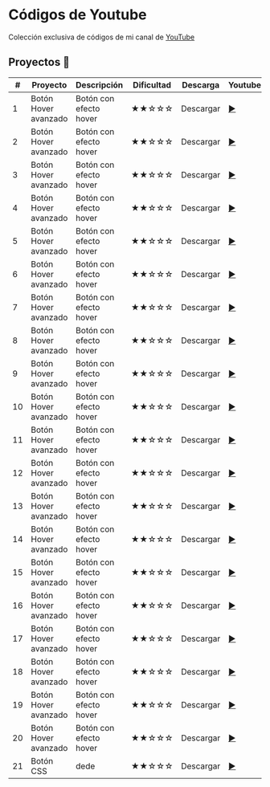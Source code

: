 # Códigos de Youtube

Colección exclusiva de códigos de mi canal de [ YouTube](youtube.com/channel/UCbyhGk_f2lBR3qAif4dA7Bw)


## Proyectos 🎉
 
|  #  |  Proyecto                  |  Descripción            | Dificultad    | Descarga  | Youtube                                             |    
| --- | -------------              | -------------           |-------------  | ----      |-----                                                |
| 1   | Botón Hover avanzado       | Botón con efecto hover  |  ★★☆☆☆      | Descargar |  [▶️ ](https://www.youtube.com/watch?v=drK9VNbwM4g)|
| 2   | Botón Hover avanzado       | Botón con efecto hover  |  ★★☆☆☆      | Descargar |  [▶️ ](https://www.youtube.com/watch?v=drK9VNbwM4g)|
| 3   | Botón Hover avanzado       | Botón con efecto hover  |  ★★☆☆☆      | Descargar |  [▶️ ](https://www.youtube.com/watch?v=drK9VNbwM4g)|
| 4   | Botón Hover avanzado       | Botón con efecto hover  |  ★★☆☆☆      | Descargar |  [▶️ ](https://www.youtube.com/watch?v=drK9VNbwM4g)|
| 5   | Botón Hover avanzado       | Botón con efecto hover  |  ★★☆☆☆      | Descargar |  [▶️ ](https://www.youtube.com/watch?v=drK9VNbwM4g)|
| 6   | Botón Hover avanzado       | Botón con efecto hover  |  ★★☆☆☆      | Descargar |  [▶️ ](https://www.youtube.com/watch?v=drK9VNbwM4g)|
| 7   | Botón Hover avanzado       | Botón con efecto hover  |  ★★☆☆☆      | Descargar |  [▶️ ](https://www.youtube.com/watch?v=drK9VNbwM4g)|
| 8   | Botón Hover avanzado       | Botón con efecto hover  |  ★★☆☆☆      | Descargar |  [▶️ ](https://www.youtube.com/watch?v=drK9VNbwM4g)|
| 9   | Botón Hover avanzado       | Botón con efecto hover  |  ★★☆☆☆      | Descargar |  [▶️ ](https://www.youtube.com/watch?v=drK9VNbwM4g)|
| 10  | Botón Hover avanzado       | Botón con efecto hover  |  ★★☆☆☆      | Descargar |  [▶️ ](https://www.youtube.com/watch?v=drK9VNbwM4g)|
| 11  | Botón Hover avanzado       | Botón con efecto hover  |  ★★☆☆☆      | Descargar |  [▶️ ](https://www.youtube.com/watch?v=drK9VNbwM4g)|
| 12  | Botón Hover avanzado       | Botón con efecto hover  |  ★★☆☆☆      | Descargar |  [▶️ ](https://www.youtube.com/watch?v=drK9VNbwM4g)|
| 13  | Botón Hover avanzado       | Botón con efecto hover  |  ★★☆☆☆      | Descargar |  [▶️ ](https://www.youtube.com/watch?v=drK9VNbwM4g)|
| 14  | Botón Hover avanzado       | Botón con efecto hover  |  ★★☆☆☆      | Descargar |  [▶️ ](https://www.youtube.com/watch?v=drK9VNbwM4g)|
| 15  | Botón Hover avanzado       | Botón con efecto hover  |  ★★☆☆☆      | Descargar |  [▶️ ](https://www.youtube.com/watch?v=drK9VNbwM4g)|
| 16  | Botón Hover avanzado       | Botón con efecto hover  |  ★★☆☆☆      | Descargar |  [▶️ ](https://www.youtube.com/watch?v=drK9VNbwM4g)|
| 17  | Botón Hover avanzado       | Botón con efecto hover  |  ★★☆☆☆      | Descargar |  [▶️ ](https://www.youtube.com/watch?v=drK9VNbwM4g)|
| 18 | Botón Hover avanzado       | Botón con efecto hover  |  ★★☆☆☆      | Descargar |  [▶️ ](https://www.youtube.com/watch?v=drK9VNbwM4g)|
| 19 | Botón Hover avanzado       | Botón con efecto hover  |  ★★☆☆☆      | Descargar |  [▶️ ](https://www.youtube.com/watch?v=drK9VNbwM4g)|
| 20 | Botón Hover avanzado       | Botón con efecto hover  |  ★★☆☆☆      | Descargar |  [▶️ ](https://www.youtube.com/watch?v=drK9VNbwM4g)|
| 21 | Botón CSS                  | dede                    |  ★★☆☆☆      | Descargar |  [▶️ ](youtube.com/watch?v=BMa9pQ7b4_4)            |




